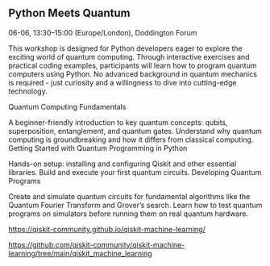 ## Python Meets Quantum

06-06, 13:30–15:00 (Europe/London), Doddington Forum

This workshop is designed for Python developers eager to explore the exciting world of quantum computing. Through 
interactive exercises and practical coding examples, participants will learn how to program quantum computers using 
Python. No advanced background in quantum mechanics is required - just curiosity and a willingness to dive into 
cutting-edge technology.

Quantum Computing Fundamentals

A beginner-friendly introduction to key quantum concepts: qubits, superposition, entanglement, and quantum gates.
Understand why quantum computing is groundbreaking and how it differs from classical computing.
Getting Started with Quantum Programming in Python

Hands-on setup: installing and configuring Qiskit and other essential libraries.
Build and execute your first quantum circuits.
Developing Quantum Programs

Create and simulate quantum circuits for fundamental algorithms like the Quantum Fourier Transform and Grover’s search.
Learn how to test quantum programs on simulators before running them on real quantum hardware.

https://qiskit-community.github.io/qiskit-machine-learning/

https://github.com/qiskit-community/qiskit-machine-learning/tree/main/qiskit_machine_learning


